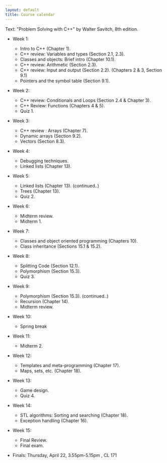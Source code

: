 ```yaml
---
layout: default
title: Course calendar
---
```


Text: "Problem Solving with C++" by Walter Savitch, 8th edition.



* Week 1:
    - Intro to C++ (Chapter 1).
    - C++ review: Variables and types (Section 2.1, 2.3).
    - Classes and objects: Brief intro (Chapter 10.1).
    - C++ review: Arithmetic (Section 2.3).
    - C++ review: Input and output (Section 2.2).
    (Chapters 2 \& 3, Section 9.1)
    - Pointers and the symbol table (Section 9.1).


* Week 2:
    - C++ review: Conditionals and Loops (Section 2.4 \& Chapter 3). 
    - C++ Review: Functions (Chapters 4 \& 5).
    - Quiz 1.
 
   
* Week 3:
    - C++ review : Arrays (Chapter 7).
    - Dynamic arrays (Section 9.2).
    - Vectors (Section 8.3).
    
  
* Week 4:  
    - Debugging techniques. 
    - Linked lists (Chapter 13).
    

* Week 5: 
    - Linked lists (Chapter 13). (continued..)
    - Trees (Chapter 13).
    - Quiz 2.


* Week 6:    
    - Midterm review.
    - Midterm 1. 


* Week 7:
    - Classes and object oriented programming (Chapters 10).
    - Class inheritance (Sections 15.1 \& 15.2).
    

* Week 8:
    - Splitting Code (Section 12.1). 
    - Polymorphism (Section 15.3).
    - Quiz 3.


* Week 9:
    - Polymorphism (Section 15.3). (continued..)
    - Recursion (Chapter 14). 
    - Midterm review.

* Week 10:
    - Spring break
    
* Week 11:
    - Midterm 2.
    

* Week 12: 
    - Templates and meta-programming  (Chapter 17).
    - Maps, sets, etc. (Chapter 18).

* Week 13:
    - Game design. 
    - Quiz 4.

* Week 14:
    - STL algorithms: Sorting and searching  (Chapter 18).
    - Exception handling  (Chapter 16).
    
* Week 15:
    - Final Review.
    - Final exam.




    

* Finals: Thursday, April 22, 3.55pm-5.15pm , CL 171
    

